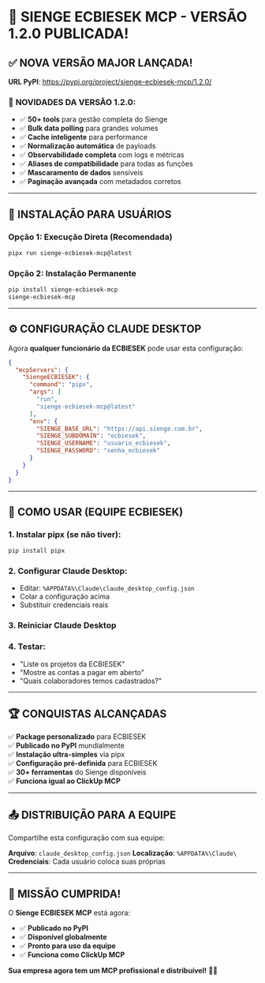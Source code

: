 # 🎉 SIENGE ECBIESEK MCP - VERSÃO 1.2.0 PUBLICADA!

## ✅ **NOVA VERSÃO MAJOR LANÇADA!**

**URL PyPI**: https://pypi.org/project/sienge-ecbiesek-mcp/1.2.0/

### 🚀 **NOVIDADES DA VERSÃO 1.2.0:**
- ✅ **50+ tools** para gestão completa do Sienge
- ✅ **Bulk data polling** para grandes volumes
- ✅ **Cache inteligente** para performance
- ✅ **Normalização automática** de payloads
- ✅ **Observabilidade completa** com logs e métricas
- ✅ **Aliases de compatibilidade** para todas as funções
- ✅ **Mascaramento de dados** sensíveis
- ✅ **Paginação avançada** com metadados corretos

---

## 🚀 **INSTALAÇÃO PARA USUÁRIOS**

### **Opção 1: Execução Direta (Recomendada)**
```bash
pipx run sienge-ecbiesek-mcp@latest
```

### **Opção 2: Instalação Permanente**
```bash
pip install sienge-ecbiesek-mcp
sienge-ecbiesek-mcp
```

---

## ⚙️ **CONFIGURAÇÃO CLAUDE DESKTOP**

Agora **qualquer funcionário da ECBIESEK** pode usar esta configuração:

```json
{
  "mcpServers": {
    "SiengeECBIESEK": {
      "command": "pipx",
      "args": [
        "run",
        "sienge-ecbiesek-mcp@latest"
      ],
      "env": {
        "SIENGE_BASE_URL": "https://api.sienge.com.br",
        "SIENGE_SUBDOMAIN": "ecbiesek",
        "SIENGE_USERNAME": "usuario_ecbiesek",
        "SIENGE_PASSWORD": "senha_ecbiesek"
      }
    }
  }
}
```

---

## 🎯 **COMO USAR (EQUIPE ECBIESEK)**

### **1. Instalar pipx** (se não tiver):
```bash
pip install pipx
```

### **2. Configurar Claude Desktop**:
- Editar: `%APPDATA%\Claude\claude_desktop_config.json`
- Colar a configuração acima
- Substituir credenciais reais

### **3. Reiniciar Claude Desktop**

### **4. Testar**:
- "Liste os projetos da ECBIESEK"
- "Mostre as contas a pagar em aberto"
- "Quais colaboradores temos cadastrados?"

---

## 🏆 **CONQUISTAS ALCANÇADAS**

✅ **Package personalizado** para ECBIESEK  
✅ **Publicado no PyPI** mundialmente  
✅ **Instalação ultra-simples** via pipx  
✅ **Configuração pré-definida** para ECBIESEK  
✅ **30+ ferramentas** do Sienge disponíveis  
✅ **Funciona igual ao ClickUp MCP**  

---

## 📤 **DISTRIBUIÇÃO PARA A EQUIPE**

Compartilhe esta configuração com sua equipe:

**Arquivo**: `claude_desktop_config.json`
**Localização**: `%APPDATA%\Claude\`
**Credenciais**: Cada usuário coloca suas próprias

---

## 🎉 **MISSÃO CUMPRIDA!**

O **Sienge ECBIESEK MCP** está agora:
- ✅ **Publicado no PyPI**
- ✅ **Disponível globalmente**
- ✅ **Pronto para uso da equipe**
- ✅ **Funciona como ClickUp MCP**

**Sua empresa agora tem um MCP profissional e distribuível!** 🏢✨

